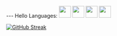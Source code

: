 --- Hello
Languages: <img height="32" width="32" src='https://cdn.jsdelivr.net/gh/devicons/devicon/icons/java/java-plain.svg'> 
<img height="32" width="32" src='https://cdn.jsdelivr.net/gh/devicons/devicon/icons/c/c-plain.svg'> 
<img height="32" width="32" src='https://cdn.jsdelivr.net/gh/devicons/devicon/icons/csharp/csharp-plain.svg'> 
<img height="32" width="32" src='https://cdn.jsdelivr.net/gh/devicons/devicon/icons/javascript/javascript-plain.svg'>

[![GitHub Streak](http://github-readme-streak-stats.herokuapp.com?user=kinglionleo&theme=dark&hide_border=true&date_format=M%20j%5B%2C%20Y%5D)](https://git.io/streak-stats)
